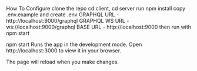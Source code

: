 How To Configure
clone the repo
cd client, cd server
run npm install
copy .env.example and create .env
GRAPHQL URL - http://localhost:9000/graphql
GRAPHQL WS URL - ws://localhost:9000/graphql
BASE URL - http://localhost:9000
then run with npm start


npm start
Runs the app in the development mode.
Open http://localhost:3000 to view it in your browser.

The page will reload when you make changes.
